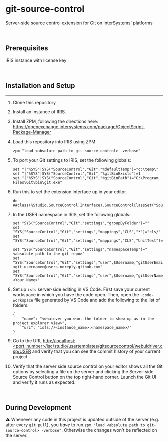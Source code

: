 # git-source-control
 Server-side source control extension for Git on InterSystems' platforms

 <br/>

## Prerequisites

IRIS instance with license key

 <br/>

## Installation and Setup
---

1. Clone this repository
2. Install an instance of IRIS.
3. Install ZPM, following the directions here: https://openexchange.intersystems.com/package/ObjectScript-Package-Manager
4. Load this repository into IRIS using ZPM. 
    ```
    zpm "load <absolute path to git-source-control> -verbose"
    ```
5. To port your Git settings to IRIS, set the following globals:
   ```
   set ^|"%SYS"|SYS("SourceControl","Git","%defaultTemp")="c:\temp\"
   set ^|"%SYS"|SYS("SourceControl","Git","%gitBinExists")=1
   set ^|"%SYS"|SYS("SourceControl","Git","%gitBinPath")="C:\Program Files\Git\bin\git.exe"
   ```
 
6. Run this to set the extension interface up in your editor. 
   ```
   do ##class(%Studio.SourceControl.Interface).SourceControlClassSet("SourceControl.Git.Extension")
   ```
7.  In the USER namespace in IRIS, set the following globals:
    ```
    set ^SYS("SourceControl","Git","settings","groupByFolder")=""
    set ^SYS("SourceControl","Git","settings","mappings","CLS","*")="cls/"
    set ^SYS("SourceControl","Git","settings","mappings","CLS","UnitTest")="test/"
    
    set ^SYS("SourceControl","Git","settings","namespaceTemp")="<absolute path to the git repo>"
    set ^SYS("SourceControl","Git","settings","user",$Username,"gitUserEmail")="<git-username>@users.noreply.github.com"
    set ^SYS("SourceControl","Git","settings","user",$Username,"gitUserName")="<Your Name>"
    ```
8.  Set up `isfs` server-side editing in VS Code. First save your current workspace in which you have the code open. Then, open the `.code-workspace` file generated by VS Code and add the following to the list of folders: 
    ```
    {
        "name": "<whatever you want the folder to show up as in the project explorer view>",
        "uri": "isfs://<instance_name>:<namespace_name>/"
    }
    ```
9.  Go to the URL [http://localhost:<port_number>/isc/studio/usertemplates/gitsourcecontrol/webuidriver.csp/USER]([http://localhost:<port_number>/isc/studio/usertemplates/gitsourcecontrol/webuidriver.csp/USER) and verify that you can see the commit history of your current project. 
10. Verify that the server side source control on your editor shows all the Git options by selecting a file on the server and clicking the Server-side Source Control button on the top right-hand corner. Launch the Git UI and verify it runs as expected.  

<br/>

## During Development

:warning: Whenever any code in this project is updated outside of the server (e.g. after every `git pull`), you _have_ to run `zpm "load <absolute path to git-source-control> -verbose"`. Otherwise the changes won't be reflected on the server.
